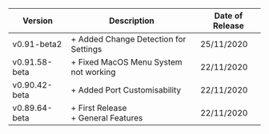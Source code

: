 | Version | Description | Date of Release |
| ----------- | ----------- | ----------- |
| v0.91-beta2 | + Added Change Detection for Settings | 25/11/2020 |
| v0.91.58-beta | + Fixed MacOS Menu System not working | 22/11/2020 |
| v0.90.42-beta | + Added Port Customisability | 22/11/2020 |
| v0.89.64-beta | + First Release<br>+ General Features | 22/11/2020 |
